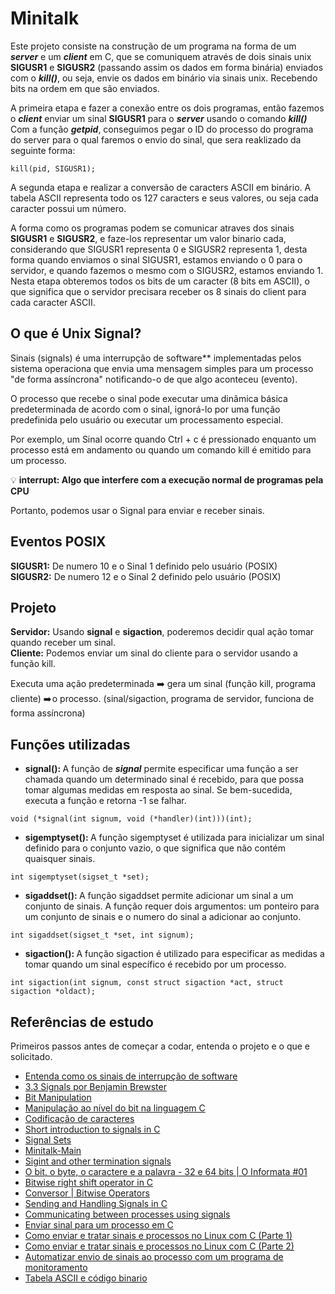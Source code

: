 # Minitalk
Este projeto consiste na construção de um programa na forma de um _**server**_ e um _**client**_ em C, que se comuniquem através de dois sinais unix **SIGUSR1** e **SIGUSR2** (passando assim os dados em forma binária) enviados com o _**kill()**_, ou seja, envie os dados em binário via sinais unix. Recebendo bits na ordem em que são enviados.

A primeira etapa e fazer a conexão entre os dois programas, então fazemos o _**client**_ enviar um sinal **SIGUSR1** para o  _**server**_ usando o comando _**kill()**_
Com a função _**getpid**_, conseguimos pegar o ID do processo do programa do server para o qual faremos o envio do sinal, que sera reaklizado da seguinte forma:

```
kill(pid, SIGUSR1);
```
A segunda etapa e realizar a conversão de caracters ASCII em binário. A tabela ASCII representa todo os 127 caracters e seus valores, ou seja cada caracter possui um número.

A forma como os programas podem se comunicar atraves dos sinais **SIGUSR1** e **SIGUSR2**, e faze-los representar um valor binario cada, considerando que SIGUSR1 representa 0 e SIGUSR2 representa 1, desta forma quando enviamos o sinal SIGUSR1, estamos enviando o 0 para o servidor, e quando fazemos o mesmo com o SIGUSR2, estamos enviando 1. Nesta etapa obteremos todos os bits de um caracter (8 bits em ASCII), o que significa que o servidor precisara receber os 8 sinais do client para cada caracter ASCII. 

## O que é Unix Signal?
Sinais (signals) é uma interrupção de software** implementadas pelos sistema operaciona que envia uma mensagem simples para um processo "de forma assíncrona" notificando-o de que algo aconteceu (evento).

O processo que recebe o sinal pode executar uma dinâmica básica predeterminada de acordo com o sinal, ignorá-lo por uma função predefinida pelo usuário ou executar um processamento especial.

Por exemplo, um Sinal ocorre quando Ctrl + c é pressionado enquanto um processo está em andamento ou quando um comando kill é emitido para um processo.</br>

💡 **interrupt: Algo que interfere com a execução normal de programas pela CPU**

Portanto, podemos usar o Signal para enviar e receber sinais.

## Eventos POSIX
**SIGUSR1:** De numero 10 e o Sinal 1 definido pelo usuário (POSIX)</br>
**SIGUSR2:** De numero 12 e o Sinal 2 definido pelo usuário (POSIX) 

## Projeto 
**Servidor:** Usando **signal** e **sigaction**, poderemos decidir qual ação tomar quando receber um sinal.</br>
**Cliente:** Podemos enviar um sinal do cliente para o servidor usando a função kill.</br>

Executa uma ação predeterminada ➡️ gera um sinal (função kill, programa cliente) ➡️ o processo. (sinal/sigaction, programa de servidor, funciona de forma assíncrona)

## Funções utilizadas

- <b>signal(): </b>
A função de **_signal_** permite especificar uma função a ser chamada quando um determinado sinal é recebido, para que possa tomar algumas medidas em resposta ao sinal. Se bem-sucedida, executa a função e retorna -1 se falhar.

```
void (*signal(int signum, void (*handler)(int)))(int);
```

- <b>sigemptyset(): </b>
A função sigemptyset é utilizada para inicializar um sinal definido para o conjunto vazio, o que significa que não contém quaisquer sinais. 

```
int sigemptyset(sigset_t *set);
```

- <b>sigaddset(): </b>
A função sigaddset permite adicionar um sinal a um conjunto de sinais. A função requer dois argumentos: um ponteiro para um conjunto de sinais e o numero do sinal a adicionar ao conjunto.

```
int sigaddset(sigset_t *set, int signum);
```

- <b>sigaction(): </b>
A função sigaction  é utilizado para especificar as medidas a tomar quando um sinal específico é recebido por um processo.

```
int sigaction(int signum, const struct sigaction *act, struct sigaction *oldact);
```

## Referências de estudo
Primeiros passos antes de começar a codar, entenda o projeto e o que e solicitado.
- [Entenda como os sinais de interrupção de software](https://blog.pantuza.com/artigos/linux-signals-as-interrupcoes-de-software-na-gestao-de-processos-em-sistemas-operacionais)
- [3.3 Signals por Benjamin Brewster](https://www.youtube.com/watch?v=VwS3dx3uyiQ)
- [Bit Manipulation](https://www.youtube.com/watch?v=7jkIUgLC29I)
- [Manipulação ao nível do bit na linguagem C](https://www.revista-programar.info/artigos/manipulacao-ao-nivel-do-bit-na-linguagem-c/)
- [Codificação de caracteres](https://wiki.inf.ufpr.br/maziero/doku.php?id=prog2:codificacao_de_caracteres#:~:text=Cada%20caractere%20%C3%A9%20codificado%20em%20um%20byte%2C%20mas,feed%2C%20tab%2C%20etc%29%2C%20que%20dependem%20do%20terminal%20utilizado.)
- [Short introduction to signals in C](https://www.youtube.com/watch?v=5We_HtLlAbs)
- [Signal Sets](https://www.gnu.org/software/libc/manual/html_node/Signal-Sets.html)
- [Minitalk-Main](https://velog.io/@sweetykr/Minitalk-Main)
- [Sigint and other termination signals](https://www.baeldung.com/linux/sigint-and-other-termination-signals)
- [O bit, o byte, o caractere e a palavra - 32 e 64 bits | O Informata #01](https://www.youtube.com/watch?v=NYuZXg2GA9g)
- [Bitwise right shift operator in C](https://www.log2base2.com/C/bitwise/bitwise-right-shift-operator-in-c.html)
- [Conversor | Bitwise Operators](http://www.convertalot.com/bitwise_operators.html)
- [Sending and Handling Signals in C](https://www.youtube.com/watch?v=83M5-NPDeWs)
- [Communicating between processes using signals](https://www.youtube.com/watch?v=PErrlOx3LYE)
- [Enviar sinal para um processo em C](https://www.delftstack.com/pt/howto/c/send-signal-to-process-in-c/)
- [Como enviar e tratar sinais e processos no Linux com C (Parte 1)](https://www.youtube.com/watch?v=CvJYxHrSU88)
- [Como enviar e tratar sinais e processos no Linux com C (Parte 2)](https://www.youtube.com/watch?v=dHXODZrBalY)
- [Automatizar envio de sinais ao processo com um programa de monitoramento](https://www.youtube.com/watch?v=QHLktHXf-Og)
- [Tabela ASCII e código binario](https://marquesfernandes.com/desenvolvimento/codigo-ascii-tabela-ascii-completa/)
